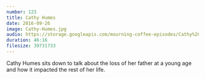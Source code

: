 ```yaml
---
number: 123
title: Cathy Humes
date: 2016-09-26
image: Cathy-Humes.jpg
audio: https://storage.googleapis.com/mourning-coffee-episodes/Cathy%20Humes%20Release.mp3
duration: 46:16   
filesize: 39731733
---
```


Cathy Humes sits down to talk about the loss of her father at a young age and how it impacted the rest of her life. 
